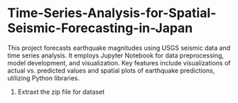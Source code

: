 # Time-Series-Analysis-for-Spatial-Seismic-Forecasting-in-Japan
This project forecasts earthquake magnitudes using USGS seismic data and time series analysis. It employs Jupyter Notebook for data preprocessing, model development, and visualization. Key features include visualizations of actual vs. predicted values and spatial plots of earthquake predictions, utilizing Python libraries.

1. Extraxt the zip file for dataset
